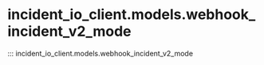 # incident_io_client.models.webhook_incident_v2_mode

::: incident_io_client.models.webhook_incident_v2_mode